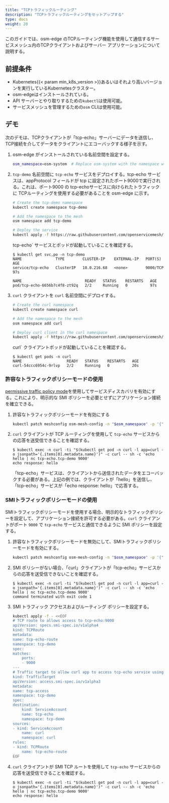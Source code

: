 ```yaml
---
title: "TCPトラフィックルーティング"
description: "TCPトラフィックルーティングをセットアップする"
type: docs
weight: 20
---
```


このガイドでは、osm-edge のTCPルーティング機能を使用して通信するサービスメッシュ内のTCPクライアントおよびサーバー アプリケーションについて説明する。

## 前提条件
- Kubernetes{{< param min_k8s_version >}}あるいはそれより高いバージョンを実行しているKubernetesクラスター。
- osm-edgeはインストールされている。
-  API サーバーとやり取りするための`kubectl`は使用可能。
- サービスメッシュを管理するための`osm` CLIは使用可能。

## デモ
次のデモは、TCPクライアントが「tcp-echo」サーバーにデータを送信し、TCP接続を介してデータをクライアントにエコーバックする様子を示す。

1. osm-edge がインストールされている名前空間を設定する。
    ```bash
    osm_namespace=osm-system  # Replace osm-system with the namespace where osm-edge is installed if different
    ```

1. `tcp-demo` 名前空間に `tcp-echo` サービスをデプロイする。tcp-echo サービスは、appProtocol フィールドが tcp に設定されたポート9000で実行される。これは、ポート9000 の tcp-echoサービスに向けられたトラフィックに TCPルーティングを使用する必要があることを osm-edge に示す。
    ```bash
    # Create the tcp-demo namespace
    kubectl create namespace tcp-demo

    # Add the namespace to the mesh
    osm namespace add tcp-demo

    # Deploy the service
    kubectl apply -f https://raw.githubusercontent.com/openservicemesh/osm-docs/{{< param osm_branch >}}/manifests/apps/tcp-echo.yaml -n tcp-demo
    ```

    tcp-echo` サービスとポッドが起動していることを確認する。

    ```console
    $ kubectl get svc,po -n tcp-demo
    NAME               TYPE        CLUSTER-IP    EXTERNAL-IP   PORT(S)    AGE
    service/tcp-echo   ClusterIP   10.0.216.68   <none>        9000/TCP   97s

    NAME                            READY   STATUS    RESTARTS   AGE
    pod/tcp-echo-6656b7c4f8-zt92q   2/2     Running   0          97s
    ```

1. `curl` クライアントを `curl` 名前空間にデプロイする。

    ```bash
    # Create the curl namespace
    kubectl create namespace curl

    # Add the namespace to the mesh
    osm namespace add curl

    # Deploy curl client in the curl namespace
    kubectl apply -f https://raw.githubusercontent.com/openservicemesh/osm-docs/{{< param osm_branch >}}/manifests/samples/curl/curl.yaml -n curl
    ```

    curl` クライアントポッドが起動していることを確認する。

    ```console
    $ kubectl get pods -n curl
    NAME                    READY   STATUS    RESTARTS   AGE
    curl-54ccc6954c-9rlvp   2/2     Running   0          20s
    ```

### 許容なトラフィックポリシーモードの使用

[permissive traffic policy mode](/docs/guides/traffic_management/permissive_mode)を使用してサービスディスカバリを有効にする。これにより、明示的な SMI ポリシーを必要とせずにアプリケーション接続を確立できる。

1. 許容なトラフィックポリシーモードを有効にする
    ```bash
    kubectl patch meshconfig osm-mesh-config -n "$osm_namespace" -p '{"spec":{"traffic":{"enablePermissiveTrafficPolicyMode":true}}}' --type=merge
    ```

1. `curl` クライアントが TCP ルーティングを使用して `tcp-echo` サービスからの応答を送受信できることを確認する。
    ```console
    $ kubectl exec -n curl -ti "$(kubectl get pod -n curl -l app=curl -o jsonpath='{.items[0].metadata.name}')" -c curl -- sh -c 'echo hello | nc tcp-echo.tcp-demo 9000'
    echo response: hello
    ```

    「tcp-echo」サービスは、クライアントから送信されたデータをエコーバックする必要がある。上記の例では、クライアントが「hello」を送信し、「tcp-echo」サービスが「echo response: hello」で応答する。

### SMIトラフィックポリシーモードの使用

SMIトラフィックポリシーモードを使用する場合、明示的なトラフィックポリシーを設定して、アプリケーション接続を許可する必要がある。`curl` クライアントがポート `9000` で `tcp-echo` サービスと通信できるように SMI ポリシーを設定する。

1. 許容なトラフィックポリシーモードを無効にして、SMIトラフィックポリシーモードを有効にする。
    ```bash
    kubectl patch meshconfig osm-mesh-config -n "$osm_namespace" -p '{"spec":{"traffic":{"enablePermissiveTrafficPolicyMode":false}}}' --type=merge
    ```

1. SMI ポリシーがない場合、「curl」クライアントが「tcp-echo」サービスからの応答を送受信できないことを確認する。
    ```console
    $ kubectl exec -n curl -ti "$(kubectl get pod -n curl -l app=curl -o jsonpath='{.items[0].metadata.name}')" -c curl -- sh -c 'echo hello | nc tcp-echo.tcp-demo 9000'
    command terminated with exit code 1
    ```

1. SMI トラフィック アクセスおよびルーティング ポリシーを設定する。
    ```bash
    kubectl apply -f - <<EOF
    # TCP route to allows access to tcp-echo:9000
    apiVersion: specs.smi-spec.io/v1alpha4
    kind: TCPRoute
    metadata:
    name: tcp-echo-route
    namespace: tcp-demo
    spec:
    matches:
        ports:
        - 9000
    ---
    # Traffic target to allow curl app to access tcp-echo service using a TCPRoute
    kind: TrafficTarget
    apiVersion: access.smi-spec.io/v1alpha3
    metadata:
    name: tcp-access
    namespace: tcp-demo
    spec:
    destination:
        kind: ServiceAccount
        name: tcp-echo
        namespace: tcp-demo
    sources:
    - kind: ServiceAccount
        name: curl
        namespace: curl
    rules:
    - kind: TCPRoute
        name: tcp-echo-route
    EOF
    ```

1. `curl` クライアントが SMI TCP ルートを使用して `tcp-echo` サービスからの応答を送受信できることを確認する。
    ```console
    $ kubectl exec -n curl -ti "$(kubectl get pod -n curl -l app=curl -o jsonpath='{.items[0].metadata.name}')" -c curl -- sh -c 'echo hello | nc tcp-echo.tcp-demo 9000'
    echo response: hello